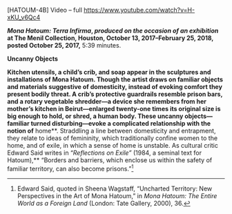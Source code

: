 \[HATOUM-4B\] Video – full <https://www.youtube.com/watch?v=H-xKU_v6Qc4>

***Mona Hatoum: Terra Infirma*, *produced on the occasion of an exhibition* at The Menil Collection, Houston, October 13, 2017–February 25, 2018, posted October 25, 2017,** 5:39 minutes.

**Uncanny Objects**

**Kitchen utensils, a child’s crib, and soap appear in the sculptures and installations of Mona Hatoum. Though the artist draws on familiar objects and materials suggestive of domesticity, instead of evoking comfort they present bodily threat. A crib’s protective guardrails resemble prison bars, and a rotary vegetable shredder—a device she remembers from her mother’s kitchen in Beirut—enlarged twenty-one times its original size is big enough to hold, or shred, a human body. These uncanny objects—familiar turned disturbing—evoke a complicated relationship with the notion of** home**. Straddling a line between domesticity and entrapment, they relate to ideas of femininity, which traditionally confine women to the home, and of exile, in which a sense of home is unstable. As cultural critic Edward Said writes in “*Reflections on Exile”* (1984, a seminal text for Hatoum),** “Borders and barriers, which enclose us within the safety of familiar territory, can also become prisons.”[^1]

[^1]: Edward Said, quoted in Sheena Wagstaff, “Uncharted Territory: New Perspectives in the Art of Mona Hatoum,” in *Mona Hatoum: The Entire World as a Foreign Land* (London: Tate Gallery, 2000), 36.
